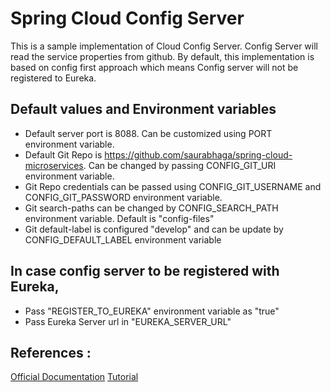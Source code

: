 # Spring Cloud Config Server 

This is a sample implementation of Cloud Config Server. Config Server will read the service properties from github. By default, this  implementation is based on config first approach which means Config server will not be registered to Eureka.

## Default values and Environment variables 
- Default server port is 8088. Can be customized using PORT environment variable.
- Default Git Repo is https://github.com/saurabhaga/spring-cloud-microservices. Can be changed by passing CONFIG_GIT_URI environment variable.
- Git Repo credentials can be passed using CONFIG_GIT_USERNAME and CONFIG_GIT_PASSWORD environment variable.
- Git search-paths can be changed by CONFIG_SEARCH_PATH environment variable. Default is "config-files"
- Git default-label is configured "develop" and can be update by CONFIG_DEFAULT_LABEL environment variable

## In case config server to be registered with Eureka,
- Pass "REGISTER_TO_EUREKA" environment variable as "true"
- Pass Eureka Server url in "EUREKA_SERVER_URL"
    

## References :
[Official Documentation](https://docs.spring.io/spring-cloud-config/docs/current/reference/html/)
[Tutorial](https://saurabhaga.github.io/tutorials/pages/sb-config-server.html)